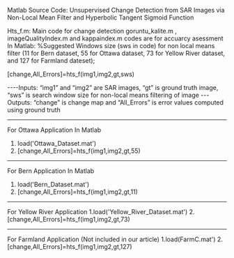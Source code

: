 Matlab Source Code: Unsupervised Change Detection from SAR Images via Non-Local Mean Filter and Hyperbolic Tangent Sigmoid Function 

Hts_f.m: Main code for change detection
goruntu_kalite.m , imageQualityIndex.m and kappaindex.m codes are for accuarcy asessment In Matlab:
%Suggested Windows size (sws in code) for non local means filter (11 for Bern dataset, 55 for Ottawa dataset, 73 for Yellow River dataset, and 127 for Farmland dateset);


[change,All_Errors]=hts_f(img1,img2,gt,sws)


----Inputs: “img1” and “img2” are SAR images, “gt” is ground truth image, “sws” is search window size for non-local means filtering of image
---Outputs: “change” is change map and “All_Errors” is error values computed using ground truth
___________________________________________________________________________________________
For Ottawa Application In Matlab
1. load('Ottawa_Dataset.mat')
2. [change,All_Errors]=hts_f(img1,img2,gt,55)
___________________________________________________________________________________________
For Bern Application In Matlab
1. load('Bern_Dataset.mat')
2. [change,All_Errors]=hts_f(img1,img2,gt,11)
___________________________________________________________________________________
For Yellow River Application
1.load('Yellow_River_Dataset.mat')
2. [change,All_Errors]=hts_f(img1,img2,gt,73)
___________________________________________________________________________________
For Farmland Application (Not included in our article)
1.load(FarmC.mat')
2. [change,All_Errors]=hts_f(img1,img2,gt,127)
